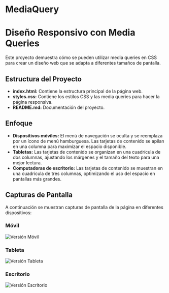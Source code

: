 # MediaQuery
# Diseño Responsivo con Media Queries

Este proyecto demuestra cómo se pueden utilizar media queries en CSS para crear un diseño web que se adapta a diferentes tamaños de pantalla.

## Estructura del Proyecto

- **index.html:** Contiene la estructura principal de la página web.
- **styles.css:** Contiene los estilos CSS y las media queries para hacer la página responsiva.
- **README.md:** Documentación del proyecto.

## Enfoque

- **Dispositivos móviles:** El menú de navegación se oculta y se reemplaza por un ícono de menú hamburguesa. Las tarjetas de contenido se apilan en una columna para maximizar el espacio disponible.
- **Tabletas:** Las tarjetas de contenido se organizan en una cuadrícula de dos columnas, ajustando los márgenes y el tamaño del texto para una mejor lectura.
- **Computadoras de escritorio:** Las tarjetas de contenido se muestran en una cuadrícula de tres columnas, optimizando el uso del espacio en pantallas más grandes.

## Capturas de Pantalla

A continuación se muestran capturas de pantalla de la página en diferentes dispositivos:

### Móvil
![Versión Móvil](screenshots/movil.png)

### Tableta
![Versión Tableta](screenshots/tableta.png)

### Escritorio
![Versión Escritorio](screenshots/escritorio.png)